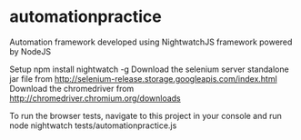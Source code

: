 # automationpractice

Automation framework developed using NightwatchJS framework powered by NodeJS

Setup
npm install nightwatch -g
Download the selenium server standalone jar file from 
http://selenium-release.storage.googleapis.com/index.html
Download the chromedriver from
http://chromedriver.chromium.org/downloads

To run the browser tests, navigate to this project in your console and run
node nightwatch tests/automationpractice.js
